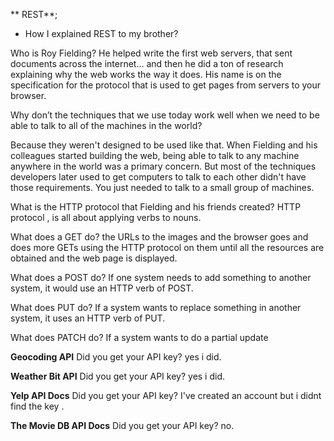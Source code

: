 ** REST**;
- How I explained REST to my brother?

Who is Roy Fielding?
He helped write the first web servers, that sent documents across the internet… and then he did a ton of research explaining why the web works the way it does. His name is on the specification for the protocol that is used to get pages from servers to your browser.

Why don’t the techniques that we use today work well when we need to be able to talk to all of the machines in the world?

 Because they weren't designed to be used like that. When Fielding and his colleagues started building the web, being able to talk to any machine anywhere in the world was a primary concern. But most of the techniques developers later used to get computers to talk to each other didn't have those requirements. You just needed to talk to a small group of machines.

 What is the HTTP protocol that Fielding and his friends created?
HTTP protocol , is all about applying verbs to nouns.

What does a GET do?
 the URLs to the images and the browser goes and does more GETs using the HTTP protocol on them until all the resources are obtained and the web page is displayed.


 What does a POST do?
 If one system needs to add something to another system, it would use an HTTP verb of POST.


 What does PUT do?
If a system wants to replace something in another system, it uses an HTTP verb of PUT.

What does PATCH do?
If a system wants to do a partial update

**Geocoding API**
Did you get your API key? 
yes i did.

**Weather Bit API**
Did you get your API key?
yes i did.

**Yelp API Docs**
Did you get your API key?
I've created an account but i didnt find the key .

**The Movie DB API Docs**
Did you get your API key?
no.

